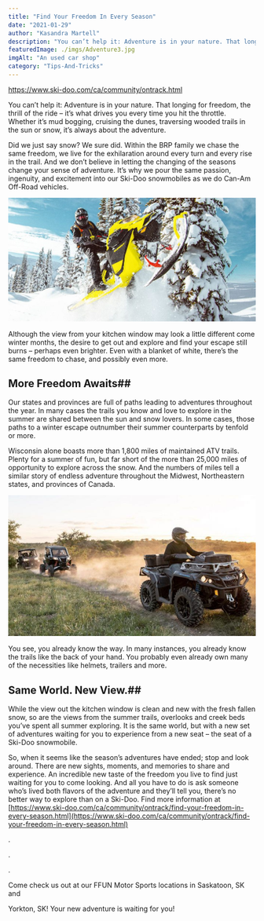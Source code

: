 ```yaml
---
title: "Find Your Freedom In Every Season"
date: "2021-01-29"
author: "Kasandra Martell"
description: "You can’t help it: Adventure is in your nature. That longing for freedom, the thrill of the ride – it’s what drives you every time you hit the throttle. Whether it’s mud bogging, cruising the dunes, traversing wooded trails in the sun or snow, it’s always about the adventure."
featuredImage: ./imgs/Adventure3.jpg
imgAlt: "An used car shop"
category: "Tips-And-Tricks"
---
```


<!-- ![Markdown Logo](./imgs/Adventure.jpg) -->

https://www.ski-doo.com/ca/community/ontrack.html

You can’t help it: Adventure is in your nature. That longing for freedom, the thrill of the ride – it’s what drives you every time you hit the throttle. Whether it’s mud bogging, cruising the dunes, traversing wooded trails in the sun or snow, it’s always about the adventure.

Did we just say snow? We sure did. Within the BRP family we chase the same freedom, we live for the exhilaration around every turn and every rise in the trail. And we don’t believe in letting the changing of the seasons change your sense of adventure. It’s why we pour the same passion, ingenuity, and excitement into our Ski-Doo snowmobiles as we do Can-Am Off-Road vehicles.

![Markdown Logo](./imgs/Adventure3.jpg)

Although the view from your kitchen window may look a little different come winter months, the desire to get out and explore and find your escape still burns – perhaps even brighter. Even with a blanket of white, there’s the same freedom to chase, and possibly even more.

## More Freedom Awaits##

Our states and provinces are full of paths leading to adventures throughout the year. In many cases the trails you know and love to explore in the summer are shared between the sun and snow lovers. In some cases, those paths to a winter escape outnumber their summer counterparts by tenfold or more.

Wisconsin alone boasts more than 1,800 miles of maintained ATV trails. Plenty for a summer of fun, but far short of the more than 25,000 miles of opportunity to explore across the snow. And the numbers of miles tell a similar story of endless adventure throughout the Midwest, Northeastern states, and provinces of Canada.

![Markdown Logo](./imgs/Adventure4.jpg)

You see, you already know the way. In many instances, you already know the trails like the back of your hand. You probably even already own many of the necessities like helmets, trailers and more.

## Same World. New View.##

While the view out the kitchen window is clean and new with the fresh fallen snow, so are the views from the summer trails, overlooks and creek beds you’ve spent all summer exploring. It is the same world, but with a new set of adventures waiting for you to experience from a new seat – the seat of a Ski-Doo snowmobile.

So, when it seems like the season’s adventures have ended; stop and look around. There are new sights, moments, and memories to share and experience. An incredible new taste of the freedom you live to find just waiting for you to come looking. And all you have to do is ask someone who’s lived both flavors of the adventure and they’ll tell you, there’s no better way to explore than on a Ski-Doo.
Find more information at [https://www.ski-doo.com/ca/community/ontrack/find-your-freedom-in-every-season.html](https://www.ski-doo.com/ca/community/ontrack/find-your-freedom-in-every-season.html)

.

.

.

Come check us out at our FFUN Motor Sports locations in Saskatoon, SK and

Yorkton, SK! Your new adventure is waiting for you!
